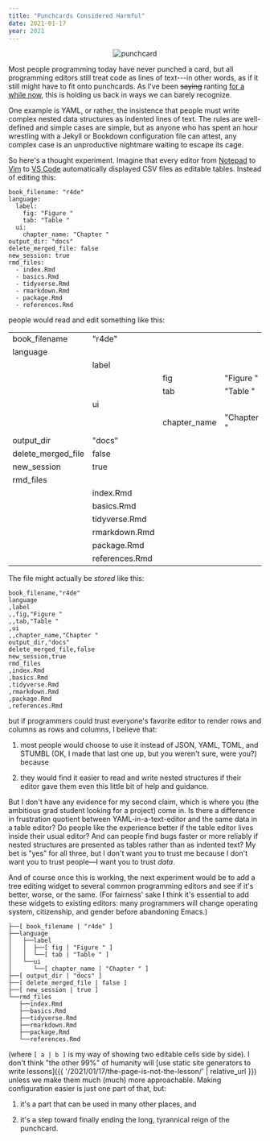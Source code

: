 ```yaml
---
title: "Punchcards Considered Harmful"
date: 2021-01-17
year: 2021
---
```


<div align="center">
  <img src="{{ '/files/2021/punchcard.jpg' | relative_url }}" alt="punchcard" />
</div>

Most people programming today have never punched a card,
but all programming editors still treat code as lines of text---in other words,
as if it still might have to fit onto punchcards.
As I've been <strike>saying</strike> ranting [for a while now](https://queue.acm.org/detail.cfm?id=1039534),
this is holding us back in ways we can barely recognize.

One example is YAML,
or rather,
the insistence that people must write complex nested data structures as indented lines of text.
The rules are well-defined and simple cases are simple,
but as anyone who has spent an hour wrestling with a Jekyll or Bookdown configuration file can attest,
any complex case is an unproductive nightmare waiting to escape its cage.

So here's a thought experiment.
Imagine that every editor from [Notepad](https://en.wikipedia.org/wiki/Microsoft_Notepad)
to [Vim](https://www.vim.org/)
to [VS Code](https://code.visualstudio.com/)
automatically displayed CSV files as editable tables.
Instead of editing this:

```
book_filename: "r4de"
language:
  label:
    fig: "Figure "
    tab: "Table "
  ui:
    chapter_name: "Chapter "
output_dir: "docs"
delete_merged_file: false
new_session: true
rmd_files:
  - index.Rmd
  - basics.Rmd
  - tidyverse.Rmd
  - rmarkdown.Rmd
  - package.Rmd
  - references.Rmd
```

people would read and edit something like this:

<table class="slim">
<tr>	<td> book_filename </td>	<td> "r4de" </td>		<td> </td>		<td> </td></tr>
<tr>	<td> language </td>		<td> </td>			<td> </td>		<td> </td></tr>
<tr>	<td>  </td>			<td> label </td>		<td> </td>		<td> </td></tr>
<tr>	<td>  </td>			<td>  </td>			<td> fig </td>		<td> "Figure " </td></tr>
<tr>	<td>  </td>			<td>  </td>			<td> tab </td>		<td> "Table " </td></tr>
<tr>	<td>  </td>			<td> ui </td>			<td> </td>		<td> </td></tr>
<tr>	<td>  </td>			<td>  </td>			<td> chapter_name </td>	<td> "Chapter " </td></tr>
<tr>	<td> output_dir </td>		<td> "docs" </td>		<td> </td>		<td> </td></tr>
<tr>	<td> delete_merged_file </td>	<td> false </td>		<td> </td>		<td> </td></tr>
<tr>	<td> new_session </td>		<td> true </td>			<td> </td>		<td> </td></tr>
<tr>	<td> rmd_files </td>		<td> </td>			<td> </td>		<td> </td></tr>
<tr>	<td>  </td>			<td> index.Rmd </td>		<td> </td>		<td> </td></tr>
<tr>	<td>  </td>			<td> basics.Rmd </td>		<td> </td>		<td> </td></tr>
<tr>	<td>  </td>			<td> tidyverse.Rmd </td>	<td> </td>		<td> </td></tr>
<tr>	<td>  </td>			<td> rmarkdown.Rmd </td>	<td> </td>		<td> </td></tr>
<tr>	<td>  </td>			<td> package.Rmd </td>		<td> </td>		<td> </td></tr>
<tr>	<td>  </td>			<td> references.Rmd </td>	<td> </td>		<td> </td></tr>
</table>

The file might actually be *stored* like this:

```
book_filename,"r4de"
language
,label
,,fig,"Figure "
,,tab,"Table "
,ui
,,chapter_name,"Chapter "
output_dir,"docs"
delete_merged_file,false
new_session,true
rmd_files
,index.Rmd
,basics.Rmd
,tidyverse.Rmd
,rmarkdown.Rmd
,package.Rmd
,references.Rmd
```

but if programmers could trust everyone's favorite editor
to render rows and columns as rows and columns,
I believe that:

1.  most people would choose to use it instead of JSON, YAML, TOML, and STUMBL
    (OK, I made that last one up, but you weren't sure, were you?) because

1.  they would find it easier to read and write nested structures
    if their editor gave them even this little bit of help and guidance.

But I don't have any evidence for my second claim,
which is where you (the ambitious grad student looking for a project) come in.
Is there a difference in frustration quotient between YAML-in-a-text-editor
and the same data in a table editor?
Do people like the experience better if the table editor lives inside their usual editor?
And can people find bugs faster or more reliably
if nested structures are presented as tables rather than as indented text?
My bet is "yes" for all three,
but I don't want you to trust me
because I don't want you to trust people—I want you to trust *data*.

And of course once this is working,
the next experiment would be to add a tree editing widget to several common programming editors
and see if it's better, worse, or the same.
(For fairness' sake I think it's essential to add these widgets to existing editors:
many programmers will change operating system, citizenship, and gender
before abandoning Emacs.)

```
├──[ book_filename | "r4de" ]
├──language
│   ├──label
│   │  ├──[ fig | "Figure " ]
│   │  └──[ tab | "Table " ]
│   └──ui
│      └──[ chapter_name | "Chapter " ]
├──[ output_dir | "docs" ]
├──[ delete_merged_file | false ]
├──[ new_session | true ]
└──rmd_files
   ├──index.Rmd
   ├──basics.Rmd
   ├──tidyverse.Rmd
   ├──rmarkdown.Rmd
   ├──package.Rmd
   └──references.Rmd
```

(where `[ a | b ]` is my way of showing two editable cells side by side).
I don't think "the other 99%" of humanity will
[use static site generators to write lessons]({{ '/2021/01/17/the-page-is-not-the-lesson/' | relative_url }})
unless we make them much (much) more approachable.
Making configuration easier is just one part of that,
but:

1.  it's a part that can be used in many other places, and

1.  it's a step toward finally ending the long, tyrannical reign of the punchcard.
